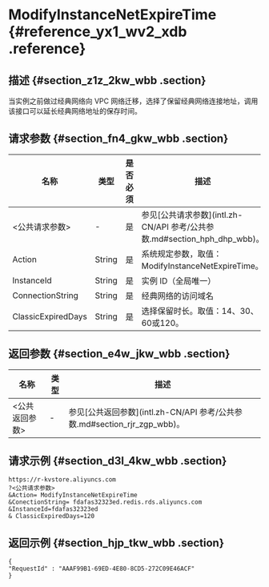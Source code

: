 # ModifyInstanceNetExpireTime {#reference_yx1_wv2_xdb .reference}

## 描述 {#section_z1z_2kw_wbb .section}

当实例之前做过经典网络向 VPC 网络迁移，选择了保留经典网络连接地址，调用该接口可以延长经典网络地址的保存时间。

## 请求参数 {#section_fn4_gkw_wbb .section}

|名称|类型|是否必须|描述|
|--|--|----|--|
|<公共请求参数\>|-|是|参见[公共请求参数](intl.zh-CN/API 参考/公共参数.md#section_hph_dhp_wbb)。|
|Action|String|是|系统规定参数，取值：ModifyInstanceNetExpireTime。|
|InstanceId|String|是|实例 ID（全局唯一）|
|ConnectionString|String|是|经典网络的访问域名|
|ClassicExpiredDays|String|是|选择保留时长。取值：14、30、60或120。|

## 返回参数 {#section_e4w_jkw_wbb .section}

|名称|类型|描述|
|--|--|--|
|<公共返回参数\>|-|参见[公共返回参数](intl.zh-CN/API 参考/公共参数.md#section_rjr_zgp_wbb)。|

## 请求示例 {#section_d3l_4kw_wbb .section}

```
https://r-kvstore.aliyuncs.com
?<公共请求参数>
&Action= ModifyInstanceNetExpireTime
&ConectionString= fdafas32323ed.redis.rds.aliyuncs.com
&InstanceId=fdafas32323ed
& ClassicExpiredDays=120
```

## 返回示例 {#section_hjp_tkw_wbb .section}

```
{
"RequestId" : "AAAF99B1-69ED-4E80-8CD5-272C09E46ACF"
}
```

